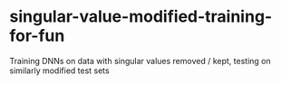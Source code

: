 # singular-value-modified-training-for-fun
Training DNNs on data with singular values removed / kept, testing on similarly modified test sets
